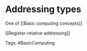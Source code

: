 # Addressing types 
One of [[Basic computing concepts]]

[[Register-relative addressing]]

Tags:
#BasicComputing